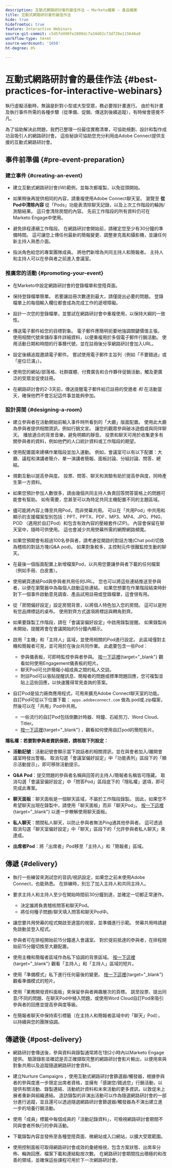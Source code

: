 ```yaml
---
description: 互動式網路研討會的最佳作法 — Marketo檔案 — 產品檔案
title: 互動式網路研討會的最佳作法
hide: true
hidefromtoc: true
feature: Interactive Webinars
source-git-commit: c5d5fd490fe2800dc7a34d02c73d728e115646a0
workflow-type: tm+mt
source-wordcount: '1650'
ht-degree: 0%

---
```


# 互動式網路研討會的最佳作法 {#best-practices-for-interactive-webinars}

執行虛擬活動時，無論是針對小型或大型受眾，務必要按計畫進行。 由於有計畫及執行事件所需的各種步驟（從準備、促銷、傳送到後續追蹤），有時候會感覺不凡。

為了協助解決此問題，我們已整理一份最佳實務清單，可協助規劃、設計和製作成功且吸引人的網路研討會。 這些秘訣可協助您充分利用由Adobe Connect提供支援的互動式網路研討會。

## 事件前準備 {#pre-event-preparation}

### 建立事件 {#creating-an-event}

* 建立互動式網路研討會(IW)範例，並每次都複製，以免從頭開始。

* 如果稍後再提供相同的內容，請重複使用Adobe Connect聊天室。 瀏覽至 **從Pod中清除內容** 從「Pods」功能表清除聊天記錄，以及上次工作階段的輪詢/測驗結果。 這只會清除房間的內容。 先前工作階段的所有資料仍可在Marketo Engage中使用。

* 避免排程連續工作階段。 在網路研討會開始前，請確定您至少有30分鐘的準備時間。 這可讓您上傳任何最新的簡報變更、調整麥克風和攝影機，並讓任何新主持人熟悉介面。

* 指派角色給您的專案團隊成員。 將他們新增為共同主持人和簡報者。 主持人和主持人可以在參與者之前進入會議室。

### 推廣您的活動 {#promoting-your-event}

* 在Marketo中設定網路研討會的登錄檔單和登陸頁面。

* 保持登錄檔單簡單。 若要讓註冊次數達到最大，請僅提出必要的問題。 登錄檔單上的每個輸入欄位都會成為完成工作的遞增障礙。

* 設計一次您的登錄檔單，並嘗試在網路研討會中重複使用，以保持大綱的一致性。

* 傳送電子郵件給您的目標對象。 電子郵件應簡明扼要地強調關鍵價值主張。 使用相關代號來儲存事件詳細資料，以便重複用於多個電子郵件行銷活動。 使用活動日期和時間的行事曆代號，並在註冊後分享網路研討會加入URL。

* 設定後續追蹤邀請電子郵件。 嘗試使用電子郵件主旨列（例如「不要錯過」或「座位已滿」）。

* 使用您的網站/部落格、社群媒體、付費廣告和合作夥伴促銷活動，觸及更廣泛的受眾並促使註冊。

* 在網路研討會的2-3天前，傳送提醒電子郵件給已註冊的受邀者 _和_ 在活動當天，確保他們不會忘記這件事並能夠參加。

### 設計房間 {#designing-a-room}

* 建立參與者在活動開始前輸入事件時所看到的「大廳」版面配置。 使用此大廳為參與者提供相關資訊，例如行銷文宣。 讓您的觀眾參與破冰遊戲或與同伴聊天。 播放適合的背景音樂，避免明顯的靜音。 投票和聊天可用於收集更多有關參與者的資料，例如他們的人口統計資料或工作階段的期望。

* 使用配置圖來建構作業階段並加入運動。 例如，會議室可以有以下配置：大廳、議程和演講者簡介、單一演講者簡報、面板討論、分組討論、問答、總結。

* 規劃互動以提高參與度。 投票、問答、聊天和測驗有助於提高參與度，同時產生第一方資料。

* 如果您預計參加人數很多，請由幾個共同主持人負責回答問答窗格上的問題可能會有幫助。 如有需要，您甚至可以為特定共同主機配置不同的主題區域。

* 儘可能將內容上傳至共用Pod，而非熒幕共用。 可以在「共用Pod」中共用和顯示的支援檔案型別包括：PPT、PPTX、PDF、MP3、MP4、JPG、PNG、POD （適用於自訂Pod）和包含有效內容的壓縮套件(ZIP)。 內容會保留在聊天室中，隨時可供使用。 這也會減少共用熒幕所需的網際網路頻寬。

* 如果您預期會有超過100名參與者，請考慮從開啟的對話方塊(Chat pod)切換為稽核的對話方塊(Q&amp;A pod)。 如果對象較多，主控制元件很難監控生動的聊天。

* 在最後一個版面配置上新增檔案Pod，以共用您要讓參與者下載的任何檔案（例如手冊、白皮書）。

* 使用網頁連結Pod與參與者共用任何URL。 您也可以將這些連結推送至參與者，以便在瀏覽器中為每個人啟動這些連結。 如果您想要在作業階段結束時針對下一個事件啟動意見調查、產品試用註冊或登錄檔單，這會很有用。

* 從「房間偏好設定」設定房間背景，以將個人特色加入您的房間。 這可以是附有您品牌標誌的桌布。 使用對齊方式選項將標誌與轉角對齊。

* 如果要錄製工作階段，請在「會議室偏好設定」中啟用錄製提醒。 如果錄製尚未開始，提醒將會在會議開始的5分鐘內顯示。

* 啟用「主機」和「主持人」區域，並使用相關的Pod進行設定。 此區域僅對主機和簡報者可見，並可用於在後台共同作業。 此處要包含一些Pod：
   * 參與儀表板，可即時監控參與者參與。 [按一下這裡](https://www.youtube.com/watch?v=gf5fu0JK9Hk){target="_blank"} 觀看如何使用Engagement儀表板的短片。
   * 聊天Pod可允許簡報小組成員之間的私人交談。
   * 附註Pod可以張貼提醒訊息、簡報者的問題或標準問題回應，您可複製並貼上這些回應，以快速獲得常見查詢的答案。

* 自訂Pod是協力廠商應用程式，可用來擴充Adobe Connect聊天室的功能。 自訂Pod可從以下位置下載： `apps.adobeconnect.com` 做為.pod或.zip檔案，然後可以在「共用」Pod中共用。
   * 一些流行的自訂Pod包括倒數計時器、時鐘、石紙剪刀、Word Cloud、Titler。
   * [按一下這裡](https://www.youtube.com/watch?v=1w5nqJqEHQw){target="_blank"} ，觀看如何使用自訂pod的簡短影片。

**隱私權：若要對參與者資訊保密，請核取下列設定：**

* **活動記號**：活動記號會顯示當下說話者的相關資訊，並在與會者加入/離開會議室時發出警報。 取消勾選「會議室偏好設定」中「功能表列」區段下的「顯示活動提示」，即可移除活動提示。

* **Q&amp;A Pod**：提交問題的參與者名稱與回答的主持人/簡報者名稱皆可隱藏。 取消勾選「會議室偏好設定」中「問答Pod」區段底下的「隱私權」選項，即可完成此專案。

* **聊天面板**：聊天面板是一個聊天區域，不屬於工作階段錄製。 因此，如果您不希望聊天出現在錄製中，請使用「聊天面板」而非「聊天Pod」。 [按一下這裡](https://helpx.adobe.com/adobe-connect/using/notes-chat-q-a-polls.html#chat_panel){target="_blank"} 以進一步瞭解使用聊天面板。

* **私人聊天**：關閉私人聊天，以防止參與者無法Ping通其他參與者。 這可透過取消勾選「聊天室偏好設定」中「聊天」區段下的「允許參與者私人聊天」來達成。

* **出席者Pod**：將「出席者」Pod移至「主持人」和「簡報者」區域。

## 傳遞 {#delivery}

* 執行一些練習來測試您的音訊/視訊設定，如果您之前未使用Adobe Connect，也能熟悉。 在排練時，別忘了加入主持人和共同主持人。

* 要求主持人和主持人至少在開始時間前30分鐘到達，並確定一切都正常運作。
   * 決定誰將負責稽核問答和聊天Pod。
   * 將任何種子問題/聊天填入問答和聊天Pod中。

* 讓您要共用熒幕的程式開啟至適當的視窗，並準備進行示範。 熒幕共用時請避免啟動並登入程式。

* 參與者可在排程開始前15分鐘進入會議室。 對於提前抵達的參與者，在排程開始前15分鐘切換至大廳配置。

* 使用主機和簡報者區域作為私下協調的背景區域。 [按一下這裡](https://www.youtube.com/watch?v=11GkcvIUttY){target="_blank"} 觀看「主持人」和「主持人」區域的短片。

* 使用「準備模式」私下進行任何最後的變更。 [按一下這裡](https://www.youtube.com/watch?v=kUya84sx-E4){target="_blank"} 觀看準備模式的短片。

* 使用「業務開發資料面板」來保留參與者興趣層次的頁標。 跳至投票、提出同意/不同的問題、在聊天Pod中植入問題，或使用Word Cloud自訂Pod來吸引參與者的回應並提高參與度等級。

* 在簡報者聊天中保持索引標籤（在主持人和簡報者區域中的「聊天」Pod），以持續與您的團隊協調。

## 傳遞後 {#post-delivery}

* 網路研討會傳送後，參與資料與錄製通常將在1到2小時內以Marketo Engage提供。 驗證錄影並確認是否正確擷取完整的網路研討會影片輸出，以便用來與對象共用以及追蹤隨選網路研討會資料。

* 建立Nurture Campaigns ，使用互動式網路研討會篩選器/觸發器，根據參與者的參與度進一步限定出席者資格，並擁有「感謝您/錯過您」行銷活動，以提供有關活動、錄製連結、活動統計資料和未來活動的更多資訊，以敦促未上展者重新與組織連結。 造訪錄製的非演出活動可以作為隨選網路研討會的一部分進行追蹤，並且還可以透過隨選網路研討會篩選器/觸發器為不演出建立進一步的培養行銷活動。

* 使用「成員」標籤中每個成員的「活動記錄資料」，可檢視網路研討會期間不同與會者所執行的參與活動。

* 下載錄製內容並發佈至各種登陸頁面、微網站或入口網站，以擴大受眾範圍。

* 使用控制面板可取得網路研討會成效的彙總檢視，包含方案狀態、出席率分佈、輪詢回應、檔案下載和連結點按次數。 在網路研討會期間找出積極的和改善的領域，並確保這些課程可用於下一次網路研討會。
